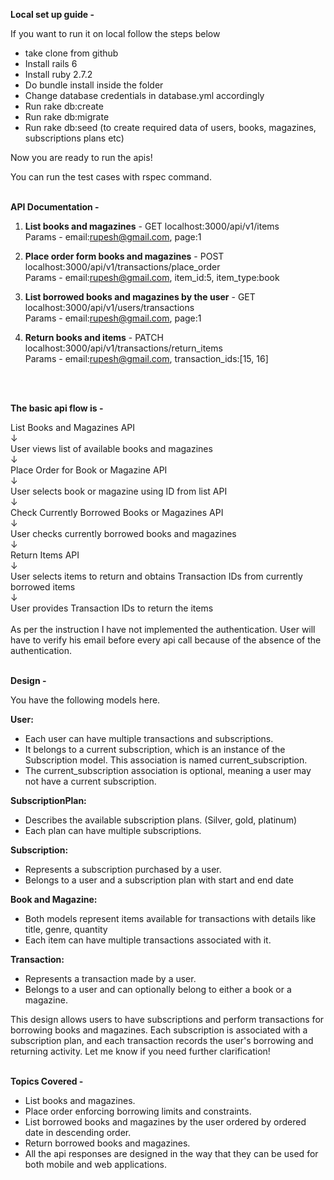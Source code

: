**Local set up guide -**

If you want to run it on local follow the steps below
- take clone from github
- Install rails 6
- Install ruby 2.7.2
- Do bundle install inside the folder
- Change database credentials in database.yml accordingly
- Run rake db:create
- Run rake db:migrate
- Run rake db:seed (to create required data of users, books, magazines, subscriptions plans etc)

Now you are ready to run the apis!

You can run the test cases with rspec command.
<br>
<br>

**API Documentation -** 

1. **List books and magazines** - GET localhost:3000/api/v1/items <br>
Params - email:rupesh@gmail.com, page:1

2. **Place order form books and magazines** - POST localhost:3000/api/v1/transactions/place_order <br>
Params - email:rupesh@gmail.com, item_id:5, item_type:book

3. **List borrowed books and magazines by the user** - GET localhost:3000/api/v1/users/transactions <br>
Params - email:rupesh@gmail.com, page:1

4. **Return books and items** - PATCH localhost:3000/api/v1/transactions/return_items <br>
Params - email:rupesh@gmail.com, transaction_ids:[15, 16]
<br>
<br>

**The basic api flow is -** 

List Books and Magazines API <br>
  ↓<br>
User views list of available books and magazines<br>
  ↓<br>
Place Order for Book or Magazine API<br>
  ↓<br>
User selects book or magazine using ID from list API<br>
  ↓<br>
Check Currently Borrowed Books or Magazines API<br>
  ↓<br>
User checks currently borrowed books and magazines<br>
  ↓<br>
Return Items API<br>
  ↓<br>
User selects items to return and obtains Transaction IDs from currently borrowed items<br>
  ↓<br>
User provides Transaction IDs to return the items<br>
<br>
As per the instruction I have not implemented the authentication. User will have to verify his email before every api call because of the absence of the authentication.
<br>
<br>


**Design -**

You have the following models here.

**User:**
- Each user can have multiple transactions and subscriptions.
- It belongs to a current subscription, which is an instance of the Subscription model. This association is named current_subscription.
- The current_subscription association is optional, meaning a user may not have a current subscription.

**SubscriptionPlan:**
- Describes the available subscription plans. (Silver, gold, platinum)
- Each plan can have multiple subscriptions.

**Subscription:**
- Represents a subscription purchased by a user.
- Belongs to a user and a subscription plan  with start and end date

**Book and Magazine:**
- Both models represent items available for transactions with details like title, genre, quantity
- Each item can have multiple transactions associated with it.

**Transaction:**
- Represents a transaction made by a user.
- Belongs to a user and can optionally belong to either a book or a magazine.

This design allows users to have subscriptions and perform transactions for borrowing books and magazines. Each subscription is associated with a subscription plan, and each transaction records the user's borrowing and returning activity. Let me know if you need further clarification!
<br>
<br>

**Topics Covered -**
- List books and magazines.
- Place order enforcing borrowing limits and constraints.
- List borrowed books and magazines by the user ordered by ordered date in descending order.
- Return borrowed books and magazines.
- All the api responses are designed in the way that they can be used for both mobile and web applications.

